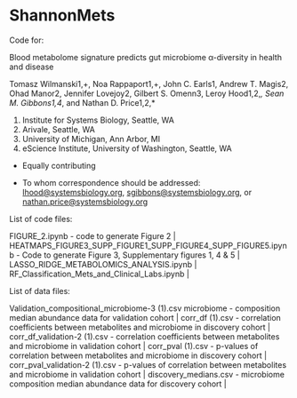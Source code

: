 # ShannonMets
Code for:

Blood metabolome signature predicts gut microbiome α-diversity in health and disease

Tomasz Wilmanski1,+, Noa Rappaport1,+, John C. Earls1, Andrew T. Magis2, Ohad Manor2, Jennifer Lovejoy2, Gilbert S. Omenn3, Leroy Hood1,2,*, Sean M. Gibbons1,4*, and Nathan D. Price1,2,*

1.  Institute for Systems Biology, Seattle, WA 
2.  Arivale, Seattle, WA 
3.  University of Michigan, Ann Arbor, MI
4. eScience Institute, University of Washington, Seattle, WA
+   Equally contributing
*   To whom correspondence should be addressed:  lhood@systemsbiology.org, sgibbons@systemsbiology.org, or nathan.price@systemsbiology.org 



List of code files:

FIGURE_2.ipynb -  code to generate Figure 2 |
HEATMAPS_FIGURE3_SUPP_FIGURE1_SUPP_FIGURE4_SUPP_FIGURE5.ipynb -	Code to generate Figure 3, Supplementary figures 1, 4 & 5 |
LASSO_RIDGE_METABOLOMICS_ANALYSIS.ipynb	| 
RF_Classification_Mets_and_Clinical_Labs.ipynb	|


List of data files:

Validation_compositional_microbiome-3 (1).csv	microbiome -  composition median abundance data for validation cohort |
corr_df (1).csv -	correlation coefficients between metabolites and microbiome in discovery cohort |
corr_df_validation-2 (1).csv -	correlation coefficients between metabolites and microbiome in validation cohort |
corr_pval (1).csv	- p-values of correlation between metabolites and microbiome in discovery cohort |
corr_pval_validation-2 (1).csv -	p-values of correlation between metabolites and microbiome in validation cohort |
discovery_medians.csv -	microbiome composition median abundance data for discovery cohort |




